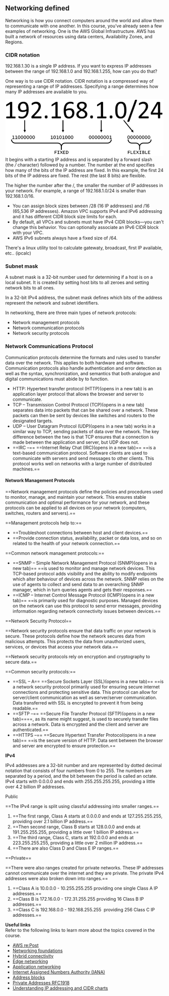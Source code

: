 ## Networking defined
Networking is how you connect computers around the world and allow them to communicate with one another. In this course, you’ve already seen a few examples of networking. One is the AWS Global Infrastructure. AWS has built a network of resources using data centers, Availability Zones, and Regions. 

### CIDR notation
192.168.1.30 is a single IP address. If you want to express IP addresses between the range of 192.168.1.0 and 192.168.1.255, how can you do that?
 
One way is to use CIDR notation. CIDR notation is a compressed way of representing a range of IP addresses. Specifying a range determines how many IP addresses are available to you.

![The last number '24' specifies that the first 24 bits of the IP address are fixed, and the last 8 bits are flexible.](Exported%20image%2020250315115722-0.png)   
It begins with a starting IP address and is separated by a forward slash (the _/_ character) followed by a number. The number at the end specifies how many of the bits of the IP address are fixed. In this example, the first 24 bits of the IP address are fixed. The rest (the last 8 bits) are flexible.
 
The higher the number after the /, the smaller the number of IP addresses in your network. For example, a range of 192.168.1.0/24 is smaller than 192.168.1.0/16.

- You can assign block sizes between /28 (16 IP addresses) and /16 (65,536 IP addresses). Amazon VPC supports IPv4 and IPv6 addressing and it has different CIDR block size limits for each.
- By default, all VPCs and subnets must have IPv4 CIDR blocks—you can't change this behavior. You can optionally associate an IPv6 CIDR block with your VPC.
- AWS IPv6 subnets always have a fixed size of /64.

There's a linux utility tool to calculate gatewaty, broadcast, first IP available, etc.. (ipcalc)

### Subnet mask
A subnet mask is a 32-bit number used for determining if a host is on a local subnet. It is created by setting host bits to all zeroes and setting network bits to all ones.

In a 32-bit IPv4 address, the subnet mask defines which bits of the address represent the network and subnet identifiers.

In networking, there are three main types of network protocols:

- Network management protocols
- Network communication protocols
- Network security protocols

### Network Communications Protocol
 
Communication protocols determine the formats and rules used to transfer data over the network. This applies to both hardware and software. Communication protocols also handle authentication and error detection as well as the syntax, synchronization, and semantics that both analogue and digital communications must abide by to function.

- HTTP: Hypertext transfer protocol (HTTP)(opens in a new tab) is an application layer protocol that allows the browser and server to communicate.
- TCP – Transmission Control Protocol (TCP)(opens in a new tab) separates data into packets that can be shared over a network. These packets can then be sent by devices like switches and routers to the designated targets.
- UDP – User Datagram Protocol (UDP)(opens in a new tab) works in a similar way to TCP, sending packets of data over the network. The key difference between the two is that TCP ensures that a connection is made between the application and server, but UDP does not.
- ==IRC –== ==Internet Relay Chat (IRC)(opens in a new tab)== ==is a text-based communication protocol. Software clients are used to communicate with servers and send messages to other clients. This protocol works well on networks with a large number of distributed machines.==

#### Network Management Protocols
 
==Network management protocols define the policies and procedures used to monitor, manage, and maintain your network. This ensures stable communication and optimal performance for your network, and these protocols can be applied to all devices on your network (computers, switches, routers and servers).==
 
==Management protocols help to:== 

- ==Troubleshoot connections between host and client devices.== 
- ==Provide connection status, availability, packet or data loss, and so on related to the health of your network connection.==

==Common network management protocols:==

- ==SNMP – Simple Network Management Protocol (SNMP)(opens in a new tab)== ==is used to monitor and manage network devices. This TCP-based protocol adds visibility and the ability to modify endpoints which alter behaviour of devices across the network. SNMP relies on the use of agents to collect and send data to an overarching SNMP manager, which in turn queries agents and gets their responses.==
- ==ICMP – Internet Control Message Protocol (ICMP)(opens in a new tab)== ==is primarily used for diagnostic purposes. Managed devices on the network can use this protocol to send error messages, providing information regarding network connectivity issues between devices.==

==Network Security Protocol==
 
==Network security protocols ensure that data traffic on your network is secure. These protocols define how the network secures data from malicious attempts. This protects the data from unauthorized users, services, or devices that access your network data.==
 
==Network security protocols rely on encryption and cryptography to secure data.==
 
==Common security protocols:== 

- ==SSL – A== ==Secure Sockets Layer (SSL)(opens in a new tab)== ==is a network security protocol primarily used for ensuring secure internet connections and protecting sensitive data. This protocol can allow for server/client communication as well as server/server communication. Data transferred with SSL is encrypted to prevent it from being readable.==
- ==SFTP –== ==Secure File Transfer Protocol (SFTP)(opens in a new tab)====, as its name might suggest, is used to securely transfer files across a network. Data is encrypted and the client and server are authenticated.==
- ==HTTPS –== ==Secure Hypertext Transfer Protocol(opens in a new tab)== ==is the secure version of HTTP. Data sent between the browser and server are encrypted to ensure protection.==

**IPv4**
 
IPv4 addresses are a 32-bit number and are represented by dotted decimal notation that consists of four numbers from 0 to 255. The numbers are separated by a period, and the bit between the period is called an octate. IPv4 starts with 0.0.0.0 and ends with 255.255.255.255, providing a little over 4.2 billion IP addresses.

Public
 
==The IPv4 range is split using classful addressing into smaller ranges.==

1. ==The first range, Class A starts at 0.0.0.0 and ends at 127.255.255.255, providing over 2.1 billion IP address.==
2. ==Then second range, Class B starts at 128.0.0.0 and ends at 191.255.255.255, providing a little over 1 billion IP address.==
3. ==The third range, Class C, starts at 192.0.0.0 and ends at 223.255.255.255, providing a little over 2 million IP address.==
4. ==There are also Class D and Class E IP ranges.==
 
==Private==
 
==There were also ranges created for private networks. These IP addresses cannot communicate over the internet and they are private. The private IPv4 addresses were also broken down into ranges.==

1. ==Class A is 10.0.0.0 - 10.255.255.255 providing one single Class A IP addresses.==
2. ==Class B is 172.16.0.0 - 172.31.255.255 providing 16 Class B IP addresses.==
3. ==Class C is 192.168.0.0 - 192.168.255.255  providing 256 Class C IP addresses.==

**Useful links**  
Refer to the following links to learn more about the topics covered in the course. 

- [AWS re:Post](https://repost.aws/)
- [Networking foundations](https://aws.amazon.com/products/networking/networking-foundations/?nc=sn&loc=2&dn=4)
- [Hybrid connectivity](https://aws.amazon.com/products/networking/hybrid-connectivity/?nc=sn&loc=2&dn=3)
- [Edge networking](https://aws.amazon.com/products/networking/edge-networking/?nc=sn&loc=2&dn=2)
- [Application networking](https://aws.amazon.com/products/networking/application-networking/?nc=sn&loc=2&dn=1)
- [Internet Assigned Numbers Authority (IANA)](https://www.iana.org/numbers)
- [Address blocks](https://en.wikipedia.org/wiki/List_of_assigned_/8_IPv4_address_blocks)
- [Private Addresses RFC1918](https://tools.ietf.org/html/rfc1918)
- [Understanding IP addressing and CIDR charts](https://www.ripe.net/about-us/press-centre/understanding-ip-addressing)